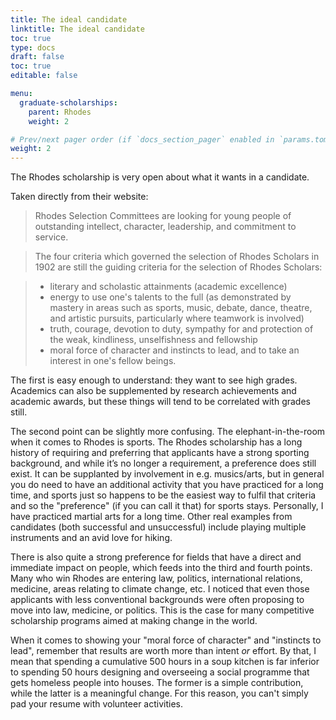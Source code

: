 ```yaml
---
title: The ideal candidate
linktitle: The ideal candidate
toc: true
type: docs
draft: false
toc: true
editable: false

menu:
  graduate-scholarships:
    parent: Rhodes
    weight: 2

# Prev/next pager order (if `docs_section_pager` enabled in `params.toml`)
weight: 2
---
```


The Rhodes scholarship is very open about what it wants in a candidate.

Taken directly from their website:

> Rhodes Selection Committees are looking for young people of outstanding intellect, character, leadership, and commitment to service. 

> The four criteria which governed the selection of Rhodes Scholars in 1902 are still the guiding criteria for the selection of Rhodes Scholars:

> - literary and scholastic attainments (academic excellence)
> - energy to use one's talents to the full (as demonstrated by mastery in areas such as sports, music, debate, dance, theatre, and artistic pursuits, particularly where teamwork is involved)
> - truth, courage, devotion to duty, sympathy for and protection of the weak, kindliness, unselfishness and fellowship
> - moral force of character and instincts to lead, and to take an interest in one's fellow beings.

The first is easy enough to understand: they want to see high grades. Academics can also be supplemented by research achievements and academic awards, but these things will tend to be correlated with grades still.

The second point can be slightly more confusing. The elephant-in-the-room when it comes to Rhodes is sports. The Rhodes scholarship has a long history of requiring and preferring that applicants have a strong sporting background, and while it’s no longer a requirement, a preference does still exist. It can be supplanted by involvement in e.g. musics/arts, but in general you do need to have an additional activity that you have practiced for a long time, and sports just so happens to be the easiest way to fulfil that criteria and so the "preference" (if you can call it that) for sports stays. Personally, I have practiced martial arts for a long time. Other real examples from candidates (both successful and unsuccessful) include playing multiple instruments and an avid love for hiking.

There is also quite a strong preference for fields that have a direct and immediate impact on people, which feeds into the third and fourth points. Many who win Rhodes are entering law, politics, international relations, medicine, areas relating to climate change, etc. I noticed that even those applicants with less conventional backgrounds were often proposing to move into law, medicine, or politics. This is the case for many competitive scholarship programs aimed at making change in the world.

When it comes to showing your "moral force of character" and "instincts to lead", remember that results are worth more than intent *or* effort. By that, I mean that spending a cumulative 500 hours in a soup kitchen is far inferior to spending 50 hours designing and overseeing a social programme that gets homeless people into houses. The former is a simple contribution, while the latter is a meaningful change. For this reason, you can't simply pad your resume with volunteer activities.
